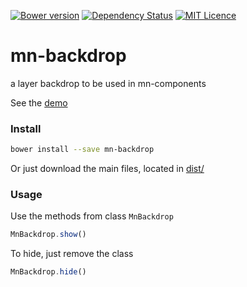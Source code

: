 [![Bower version](https://badge.fury.io/bo/mn-backdrop.svg)](https://badge.fury.io/bo/mn-backdrop)
[![Dependency Status](https://gemnasium.com/badges/github.com/minimalist-components/mn-backdrop.svg)](https://gemnasium.com/github.com/minimalist-components/mn-backdrop)
[![MIT Licence](https://badges.frapsoft.com/os/mit/mit.svg?v=103)](https://opensource.org/licenses/mit-license.php)   


# mn-backdrop

a layer backdrop to be used in mn-components

See the [demo](https://minimalist-components.github.io/mn-backdrop/)


### Install

```sh
bower install --save mn-backdrop
```

Or just download the main files, located in [dist/](https://github.com/minimalist-components/mn-backdrop/tree/master/dist)


### Usage

Use the methods from class `MnBackdrop`

```js
MnBackdrop.show()
```

To hide, just remove the class

```js
MnBackdrop.hide()
```
